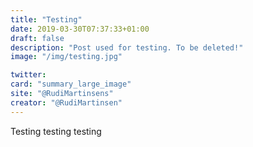 ```yaml
---
title: "Testing"
date: 2019-03-30T07:37:33+01:00
draft: false
description: "Post used for testing. To be deleted!"
image: "/img/testing.jpg"

twitter:
card: "summary_large_image"
site: "@RudiMartinsens"
creator: "@RudiMartinsen"
---
```


Testing testing testing

<!-- {{< figure src="/img/testing.jpg" >}} -->